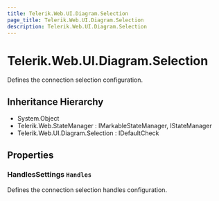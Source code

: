 ```yaml
---
title: Telerik.Web.UI.Diagram.Selection
page_title: Telerik.Web.UI.Diagram.Selection
description: Telerik.Web.UI.Diagram.Selection
---
```


# Telerik.Web.UI.Diagram.Selection

Defines the connection selection configuration.

## Inheritance Hierarchy

* System.Object
* Telerik.Web.StateManager : IMarkableStateManager, IStateManager
* Telerik.Web.UI.Diagram.Selection : IDefaultCheck

## Properties

###  HandlesSettings `Handles`

Defines the connection selection handles configuration.

